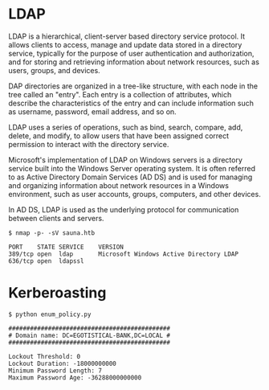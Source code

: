 # LDAP

LDAP is a hierarchical, client-server based directory service protocol. It allows clients to access, manage and update data stored in a directory service, typically for the purpose of user authentication and authorization, and for storing and retrieving information about network resources, such as users, groups, and devices.

DAP directories are organized in a tree-like structure, with each node in the tree called an "entry". Each entry is a collection of attributes, which describe the characteristics of the entry and can include information such as username, password, email address, and so on.

LDAP uses a series of operations, such as bind, search, compare, add, delete, and modify, to allow users that have been assigned correct permission to interact with the directory service.

Microsoft's implementation of LDAP on Windows servers is a directory service built into the Windows Server operating system. It is often referred to as Active Directory Domain Services (AD DS) and is used for managing and organizing information about network resources in a Windows environment, such as user accounts, groups, computers, and other devices.

In AD DS, LDAP is used as the underlying protocol for communication between clients and servers.
```
$ nmap -p- -sV sauna.htb

PORT    STATE SERVICE    VERSION
389/tcp open  ldap       Microsoft Windows Active Directory LDAP
636/tcp open  ldapssl
```

# Kerberoasting
```
$ python enum_policy.py
```
```
#############################################
# Domain name: DC=EGOTISTICAL-BANK,DC=LOCAL #
#############################################

Lockout Threshold: 0
Lockout Duration: -18000000000
Minimum Password Length: 7
Maximum Password Age: -36288000000000
```
